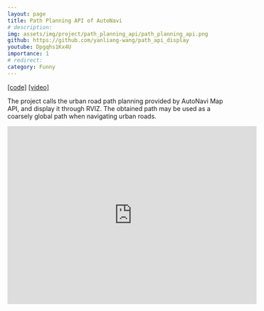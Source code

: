 ```yaml
---
layout: page
title: Path Planning API of AutoNavi
# description: 
img: assets/img/project/path_planning_api/path_planning_api.png
github: https://github.com/yanliang-wang/path_api_display
youtube: Dpgqhs1Kx4U
importance: 1
# redirect: 
category: Funny
---
```


[[code]](https://github.com/yanliang-wang/path_api_display)
[[video]](https://youtu.be/Dpgqhs1Kx4U)

The project calls the urban road path planning provided by AutoNavi Map API, and display it through RVIZ. The obtained path may be used as a coarsely global path when navigating urban roads.

<iframe width="560" height="400" src="https://www.youtube.com/embed/Dpgqhs1Kx4U" title="YouTube video player" frameborder="0" allow="accelerometer; autoplay; clipboard-write; encrypted-media; gyroscope; picture-in-picture" allowfullscreen></iframe>